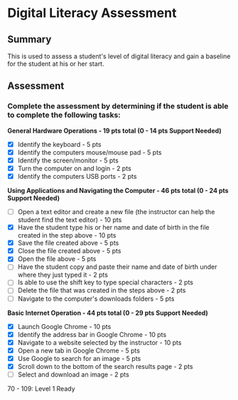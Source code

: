 # Digital Literacy Assessment

## Summary

This is used to assess a student's level of digital literacy and gain a baseline for the student at his or her start.

## Assessment

### Complete the assessment by determining if the student is able to complete the following tasks: 

**General Hardware Operations - 19 pts total (0 - 14 pts Support Needed)**
- [x] Identify the keyboard - 5 pts
- [x] Identify the computers mouse/mouse pad - 5 pts
- [x] Identify the screen/monitor - 5 pts
- [x] Turn the computer on and login - 2 pts
- [x] Identify the computers USB ports - 2 pts

**Using Applications and Navigating the Computer - 46 pts total (0 - 24 pts Support Needed)**
- [ ] Open a text editor and create a new file (the instructor can help the student find the text editor) - 10 pts
- [x] Have the student type his or her name and date of birth in the file created in the step above - 10 pts
- [x] Save the file created above - 5 pts
- [x] Close the file created above - 5 pts
- [x] Open the file above - 5 pts
- [ ] Have the student copy and paste their name and date of birth under where they just typed it - 2 pts 
- [ ] Is able to use the shift key to type special characters - 2 pts
- [ ] Delete the file that was created in the steps above - 2 pts
- [ ] Navigate to the computer's downloads folders - 5 pts

**Basic Internet Operation - 44 pts total (0 - 29 pts Support Needed)**
- [x] Launch Google Chrome - 10 pts
- [x] Identify the address bar in Google Chrome - 10 pts
- [x] Navigate to a website selected by the instructor - 10 pts
- [x] Open a new tab in Google Chrome - 5 pts
- [x] Use Google to search for an image - 5 pts
- [x] Scroll down to the bottom of the search results page - 2 pts
- [ ] Select and download an image - 2 pts

70 - 109: Level 1 Ready
